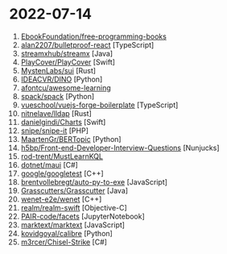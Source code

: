 # 2022-07-14

1. [EbookFoundation/free-programming-books](https://github.com/EbookFoundation/free-programming-books "📚 Freely available programming books") 
2. [alan2207/bulletproof-react](https://github.com/alan2207/bulletproof-react "🛡️ ⚛️ A simple, scalable, and powerful architecture for building production ready React applications.") [TypeScript]
3. [streamxhub/streamx](https://github.com/streamxhub/streamx "Make stream processing easier! Flink & Spark development scaffold, The original intention of StreamX is to make the development of Flink easier. StreamX focuses on the management of development phases and tasks. Our ultimate goal is to build a one-stop big data solution integrating stream processing, batch processing, data warehouse and data laker.") [Java]
4. [PlayCover/PlayCover](https://github.com/PlayCover/PlayCover "Community fork of PlayCover") [Swift]
5. [MystenLabs/sui](https://github.com/MystenLabs/sui "Sui, a next-generation smart contract platform with high throughput, low latency, and an asset-oriented programming model powered by the Move programming language") [Rust]
6. [IDEACVR/DINO](https://github.com/IDEACVR/DINO "Official implementation of the paper DINO: DETR with Improved DeNoising Anchor Boxes for End-to-End Object Detection") [Python]
7. [afontcu/awesome-learning](https://github.com/afontcu/awesome-learning "A curated list of awesome learning material") 
8. [spack/spack](https://github.com/spack/spack "A flexible package manager that supports multiple versions, configurations, platforms, and compilers.") [Python]
9. [vueschool/vuejs-forge-boilerplate](https://github.com/vueschool/vuejs-forge-boilerplate "Boilerplate Code for the Vue.js Forge Conference") [TypeScript]
10. [nitnelave/lldap](https://github.com/nitnelave/lldap "Light LDAP implementation") [Rust]
11. [danielgindi/Charts](https://github.com/danielgindi/Charts "Beautiful charts for iOS/tvOS/OSX! The Apple side of the crossplatform MPAndroidChart.") [Swift]
12. [snipe/snipe-it](https://github.com/snipe/snipe-it "A free open source IT asset/license management system") [PHP]
13. [MaartenGr/BERTopic](https://github.com/MaartenGr/BERTopic "Leveraging BERT and c-TF-IDF to create easily interpretable topics.") [Python]
14. [h5bp/Front-end-Developer-Interview-Questions](https://github.com/h5bp/Front-end-Developer-Interview-Questions "A list of helpful front-end related questions you can use to interview potential candidates, test yourself or completely ignore.") [Nunjucks]
15. [rod-trent/MustLearnKQL](https://github.com/rod-trent/MustLearnKQL "Code included as part of the MustLearnKQL blog series") 
16. [dotnet/maui](https://github.com/dotnet/maui ".NET MAUI is the .NET Multi-platform App UI, a framework for building native device applications spanning mobile, tablet, and desktop.") [C#]
17. [google/googletest](https://github.com/google/googletest "GoogleTest - Google Testing and Mocking Framework") [C++]
18. [brentvollebregt/auto-py-to-exe](https://github.com/brentvollebregt/auto-py-to-exe "Converts .py to .exe using a simple graphical interface") [JavaScript]
19. [Grasscutters/Grasscutter](https://github.com/Grasscutters/Grasscutter "A server software reimplementation for a certain anime game.") [Java]
20. [wenet-e2e/wenet](https://github.com/wenet-e2e/wenet "Production First and Production Ready End-to-End Speech Recognition Toolkit") [C++]
21. [realm/realm-swift](https://github.com/realm/realm-swift "Realm is a mobile database: a replacement for Core Data & SQLite") [Objective-C]
22. [PAIR-code/facets](https://github.com/PAIR-code/facets "Visualizations for machine learning datasets") [JupyterNotebook]
23. [marktext/marktext](https://github.com/marktext/marktext "📝A simple and elegant markdown editor, available for Linux, macOS and Windows.") [JavaScript]
24. [kovidgoyal/calibre](https://github.com/kovidgoyal/calibre "The official source code repository for the calibre ebook manager") [Python]
25. [m3rcer/Chisel-Strike](https://github.com/m3rcer/Chisel-Strike "A .NET XOR encrypted cobalt strike aggressor implementation for chisel to utilize faster proxy and advanced socks5 capabilities.") [C#]
